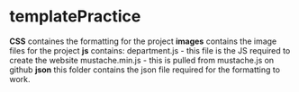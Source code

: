 # templatePractice
<b>CSS</b>
  containes the formatting for the project
<b>images</b>
  contains the image files for the project
<b>js</b>
contains: 
  department.js - this file is the JS required to create the website
  mustache.min.js - this is pulled from <a src="https://github.com/janl/mustache.js/">mustache.js on github</a>
<b>json</b>
  this folder contains the json file required for the formatting to work. 

